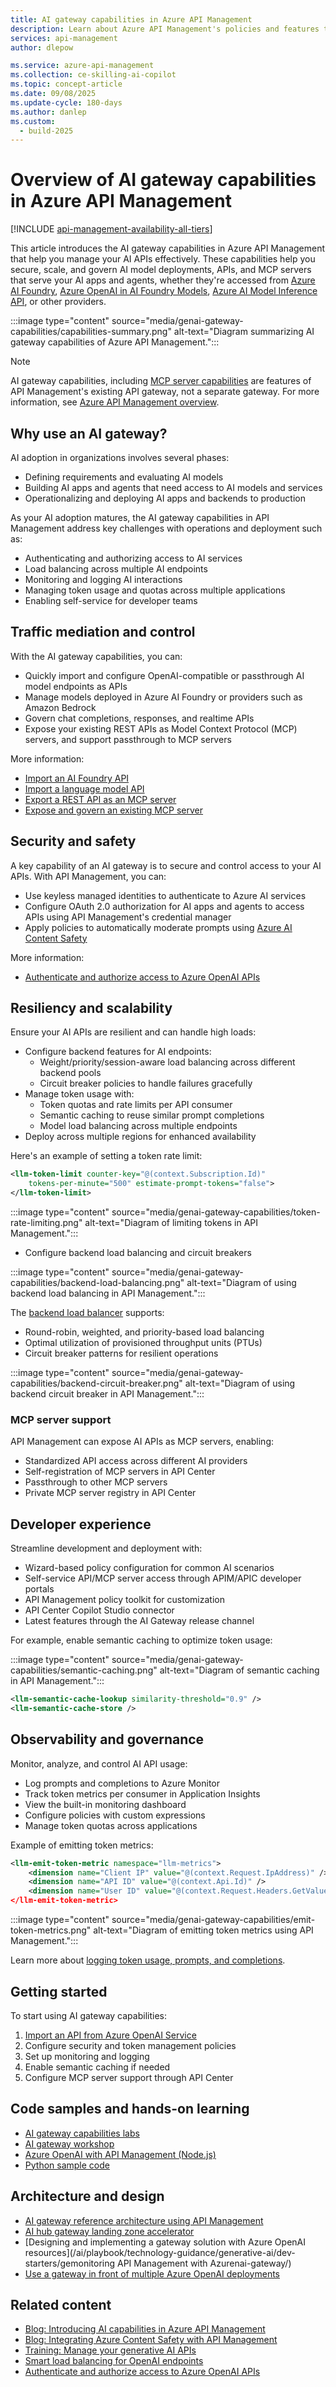 ```yaml
---
title: AI gateway capabilities in Azure API Management
description: Learn about Azure API Management's policies and features to manage generative AI APIs, such as token rate limiting, load balancing, and semantic caching.
services: api-management
author: dlepow

ms.service: azure-api-management
ms.collection: ce-skilling-ai-copilot
ms.topic: concept-article
ms.date: 09/08/2025
ms.update-cycle: 180-days
ms.author: danlep
ms.custom:
  - build-2025
---
```


# Overview of AI gateway capabilities in Azure API Management

[!INCLUDE [api-management-availability-all-tiers](../../includes/api-management-availability-all-tiers.md)]

This article introduces the AI gateway capabilities in Azure API Management that help you manage your AI APIs effectively. These capabilities help you secure, scale, and govern AI model deployments, APIs, and MCP servers that serve your AI apps and agents, whether they're accessed from [Azure AI Foundry](/azure/ai-foundry/what-is-azure-ai-foundry), [Azure OpenAI in AI Foundry Models](/azure/ai-foundry/openai/overview), [Azure AI Model Inference API](/azure/ai-studio/reference/reference-model-inference-api), or other providers.

:::image type="content" source="media/genai-gateway-capabilities/capabilities-summary.png" alt-text="Diagram summarizing AI gateway capabilities of Azure API Management.":::

> [!NOTE]
> AI gateway capabilities, including [MCP server capabilities](mcp-server-overview.md) are features of API Management's existing API gateway, not a separate gateway. For more information, see [Azure API Management overview](api-management-key-concepts.md).


## Why use an AI gateway?

AI adoption in organizations involves several phases:

* Defining requirements and evaluating AI models
* Building AI apps and agents that need access to AI models and services
* Operationalizing and deploying AI apps and backends to production

As your AI adoption matures, the AI gateway capabilities in API Management address key challenges with operations and deployment such as:

* Authenticating and authorizing access to AI services
* Load balancing across multiple AI endpoints
* Monitoring and logging AI interactions
* Managing token usage and quotas across multiple applications
* Enabling self-service for developer teams


## Traffic mediation and control

With the AI gateway capabilities, you can:

* Quickly import and configure OpenAI-compatible or passthrough AI model endpoints as APIs
* Manage models deployed in Azure AI Foundry or providers such as Amazon Bedrock
* Govern chat completions, responses, and realtime APIs
* Expose your existing REST APIs as Model Context Protocol (MCP) servers, and support passthrough to MCP servers

More information:

* [Import an AI Foundry API](azure-ai-foundry-api.md)
* [Import a language model API](openai-compatible-llm-api.md)
* [Export a REST API as an MCP server](export-rest-mcp-server.md)
* [Expose and govern an existing MCP server](mcp-server-passthrough.md)


## Security and safety

A key capability of an AI gateway is to secure and control access to your AI APIs. With API Management, you can:

* Use keyless managed identities to authenticate to Azure AI services
* Configure OAuth 2.0 authorization for AI apps and agents to access APIs using API Management's credential manager
* Apply policies to automatically moderate prompts using [Azure AI Content Safety](/azure/ai-services/content-safety/overview)

More information:

* [Authenticate and authorize access to Azure OpenAI APIs](api-management-authenticate-authorize-azure-openai.md)
## Resiliency and scalability

Ensure your AI APIs are resilient and can handle high loads:

* Configure backend features for AI endpoints:
  * Weight/priority/session-aware load balancing across different backend pools
  * Circuit breaker policies to handle failures gracefully
* Manage token usage with:
  * Token quotas and rate limits per API consumer
  * Semantic caching to reuse similar prompt completions
  * Model load balancing across multiple endpoints
* Deploy across multiple regions for enhanced availability

Here's an example of setting a token rate limit:

```xml
<llm-token-limit counter-key="@(context.Subscription.Id)" 
    tokens-per-minute="500" estimate-prompt-tokens="false">
</llm-token-limit>
```

:::image type="content" source="media/genai-gateway-capabilities/token-rate-limiting.png" alt-text="Diagram of limiting tokens in API Management.":::


* Configure backend load balancing and circuit breakers

:::image type="content" source="media/genai-gateway-capabilities/backend-load-balancing.png" alt-text="Diagram of using backend load balancing in API Management.":::

The [backend load balancer](backends.md#backends-in-api-management) supports:
* Round-robin, weighted, and priority-based load balancing
* Optimal utilization of provisioned throughput units (PTUs)
* Circuit breaker patterns for resilient operations

:::image type="content" source="media/genai-gateway-capabilities/backend-circuit-breaker.png" alt-text="Diagram of using backend circuit breaker in API Management.":::

### MCP server support

API Management can expose AI APIs as MCP servers, enabling:
* Standardized API access across different AI providers
* Self-registration of MCP servers in API Center
* Passthrough to other MCP servers
* Private MCP server registry in API Center

## Developer experience

Streamline development and deployment with:

* Wizard-based policy configuration for common AI scenarios
* Self-service API/MCP server access through APIM/APIC developer portals
* API Management policy toolkit for customization
* API Center Copilot Studio connector
* Latest features through the AI Gateway release channel

For example, enable semantic caching to optimize token usage:

:::image type="content" source="media/genai-gateway-capabilities/semantic-caching.png" alt-text="Diagram of semantic caching in API Management.":::

```xml
<llm-semantic-cache-lookup similarity-threshold="0.9" />
<llm-semantic-cache-store />
```

## Observability and governance

Monitor, analyze, and control AI API usage:

* Log prompts and completions to Azure Monitor
* Track token metrics per consumer in Application Insights
* View the built-in monitoring dashboard
* Configure policies with custom expressions
* Manage token quotas across applications

Example of emitting token metrics:

```xml
<llm-emit-token-metric namespace="llm-metrics">
    <dimension name="Client IP" value="@(context.Request.IpAddress)" />
    <dimension name="API ID" value="@(context.Api.Id)" />
    <dimension name="User ID" value="@(context.Request.Headers.GetValueOrDefault("x-user-id", "N/A"))" />
</llm-emit-token-metric>
```

:::image type="content" source="media/genai-gateway-capabilities/emit-token-metrics.png" alt-text="Diagram of emitting token metrics using API Management.":::

Learn more about [logging token usage, prompts, and completions](api-management-howto-llm-logs.md).

## Getting started

To start using AI gateway capabilities:

1. [Import an API from Azure OpenAI Service](azure-openai-api-from-specification.md)
2. Configure security and token management policies
3. Set up monitoring and logging
4. Enable semantic caching if needed
5. Configure MCP server support through API Center

## Code samples and hands-on learning

* [AI gateway capabilities labs](https://github.com/Azure-Samples/ai-gateway)
* [AI gateway workshop](https://aka.ms/ai-gateway/workshop)
* [Azure OpenAI with API Management (Node.js)](https://github.com/Azure-Samples/genai-gateway-apim)
* [Python sample code](https://github.com/Azure-Samples/openai-apim-lb/blob/main/docs/sample-code.md)

## Architecture and design

* [AI gateway reference architecture using API Management](/ai/playbook/technology-guidance/generative-ai/dev-starters/genai-gateway/reference-architectures/apim-based)
* [AI hub gateway landing zone accelerator](https://github.com/Azure-Samples/ai-hub-gateway-solution-accelerator)
* [Designing and implementing a gateway solution with Azure OpenAI resources](/ai/playbook/technology-guidance/generative-ai/dev-starters/gemonitoring API Management with Azurenai-gateway/)
* [Use a gateway in front of multiple Azure OpenAI deployments](/azure/architecture/ai-ml/guide/azure-openai-gateway-multi-backend)

## Related content

* [Blog: Introducing AI capabilities in Azure API Management](https://techcommunity.microsoft.com/t5/azure-integration-services-blog/introducing-genai-gateway-capabilities-in-azure-api-management/ba-p/4146525)
* [Blog: Integrating Azure Content Safety with API Management](https://techcommunity.microsoft.com/t5/fasttrack-for-azure/integrating-azure-content-safety-with-api-management-for-azure/ba-p/4202505)
* [Training: Manage your generative AI APIs](/training/modules/api-management)
* [Smart load balancing for OpenAI endpoints](https://techcommunity.microsoft.com/t5/fasttrack-for-azure/smart-load-balancing-for-openai-endpoints-and-azure-api/ba-p/3991616)
* [Authenticate and authorize access to Azure OpenAI APIs](api-management-authenticate-authorize-azure-openai.md)
